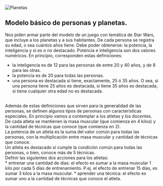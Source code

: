 ![Planetas](https://images.pexels.com/photos/17505896/pexels-photo-17505896/free-photo-of-hombre-corriendo-nebulosa.jpeg?auto=compress&cs=tinysrgb&w=1260&h=750&dpr=1)<br>

## Modelo básico de personas y planetas.

Nos piden armar parte del modelo de un juego con temática de Star Wars, que incluye a los planetas y a sus habitantes.
De cada persona se registra su edad, o sea cuántos años tiene. Debe poder obtenerse: la potencia, la inteligencia y si es o no destacado. Potencia e inteligencia son dos valores numéricos. En principio, corresponden estas definiciones:<br>
* la inteligencia es de 12 para las personas de entre 20 y 40 años, y de 8 para las otras.<br>
* la potencia es de 20 para todas las personas.<br>
* una persona es destacada si tiene, exactamente, 25 ó 35 años. O sea, si una persona tiene 25 años es destacada, si tiene 35 años es destacada, si tiene cualquier otra edad no es destacada.
<br>
Además de estas definiciones que sirven para la generalidad de las personas, se definen algunos tipos de personas con características especiales. En principio vamos a contemplar a los atletas y los docentes.<br>
De cada atleta se mantienen la masa muscular (que comienza en 4 kilos) y la cantidad de técnicas que conoce (que comienza en 2).<br>
La potencia de un atleta es la suma del valor común para todas las personas, con la multiplicación entre masa muscular y cantidad de técnicas que conoce.<br>
Un atleta es destacado si cumple la condición común para todas las personas, o bien, conoce más de 5 técnicas.<br>
Definir las siguientes dos acciones para los atletas:<br>
* entrenar una cantidad de días: el efecto es sumar a la masa muscular 1 kilo por cada 5 días de entrenamiento. P.ej. el efecto de entrenar 15 días, es sumar 3 kilos a la masa muscular.
* aprender una técnica: el efecto es sumar uno a la cantidad de técnicas que conoce el atleta.


